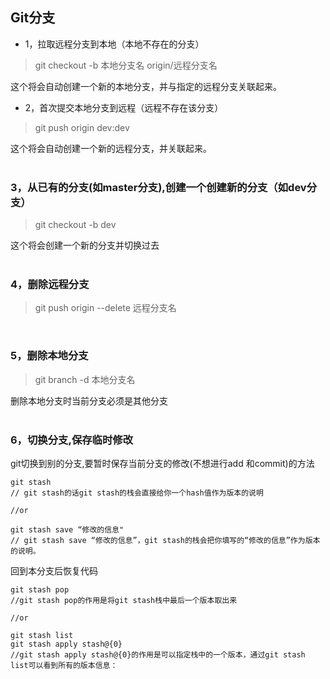 ## Git分支

- 1，拉取远程分支到本地（本地不存在的分支）
> git checkout -b 本地分支名 origin/远程分支名

这个将会自动创建一个新的本地分支，并与指定的远程分支关联起来。


- 2，首次提交本地分支到远程（远程不存在该分支） 
> git push origin dev:dev

这个将会自动创建一个新的远程分支，并关联起来。
<br>
<br>

### 3，从已有的分支(如master分支),创建一个创建新的分支（如dev分支）
> git checkout -b dev

这个将会创建一个新的分支并切换过去
<br>
<br>

### 4，删除远程分支
> git push origin --delete 远程分支名
<br>

### 5，删除本地分支
> git branch -d 本地分支名

删除本地分支时当前分支必须是其他分支
<br>
<br>

### 6，切换分支,保存临时修改
git切换到别的分支,要暂时保存当前分支的修改(不想进行add 和commit)的方法 
``` git
git stash
// git stash的话git stash的栈会直接给你一个hash值作为版本的说明

//or

git stash save “修改的信息"
// git stash save “修改的信息”，git stash的栈会把你填写的“修改的信息”作为版本的说明。
``` 

回到本分支后恢复代码
``` git
git stash pop
//git stash pop的作用是将git stash栈中最后一个版本取出来

//or

git stash list
git stash apply stash@{0}
//git stash apply stash@{0}的作用是可以指定栈中的一个版本，通过git stash list可以看到所有的版本信息：
```
